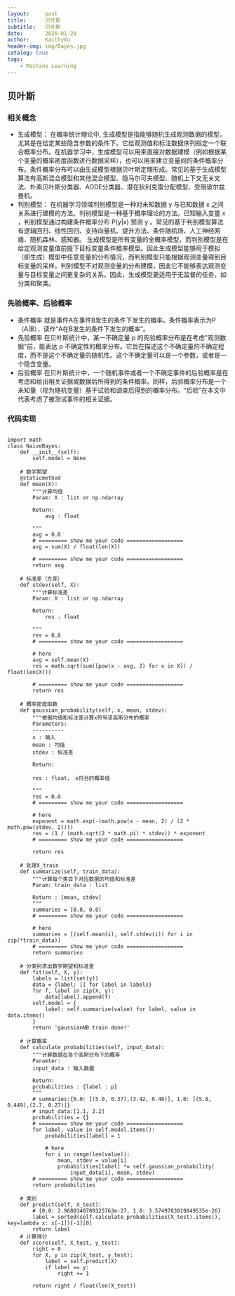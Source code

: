 ```yaml
---
layout:     post
title:      贝叶斯
subtitle:   贝叶斯
date:       2020-01-20
author:     KaithyXu
header-img: img/Bayes.jpg
catalog: true
tags:
    - Machine Learning
---
```


## 贝叶斯

### 相关概念
* 生成模型：
    在概率统计理论中, 生成模型是指能够随机生成观测数据的模型，尤其是在给定某些隐含参数的条件下。它给观测值和标注数据序列指定一个联合概率分布。在机器学习中，生成模型可以用来直接对数据建模（例如根据某个变量的概率密度函数进行数据采样），也可以用来建立变量间的条件概率分布。条件概率分布可以由生成模型根据贝叶斯定理形成。常见的基于生成模型算法有高斯混合模型和其他混合模型、隐马尔可夫模型、随机上下文无关文法、朴素贝叶斯分类器、AODE分类器、潜在狄利克雷分配模型、受限玻尔兹曼机。
* 判别模型：
    在机器学习领域判别模型是一种对未知数据 y 与已知数据 x 之间关系进行建模的方法。判别模型是一种基于概率理论的方法。已知输入变量 x ，判别模型通过构建条件概率分布 P(y|x) 预测 y 。常见的基于判别模型算法有逻辑回归、线性回归、支持向量机、提升方法、条件随机场、人工神经网络、随机森林、感知器。
    生成模型是所有变量的全概率模型，而判别模型是在给定观测变量值前提下目标变量条件概率模型。因此生成模型能够用于模拟（即生成）模型中任意变量的分布情况，而判别模型只能根据观测变量得到目标变量的采样。判别模型不对观测变量的分布建模，因此它不能够表达观测变量与目标变量之间更复杂的关系。因此，生成模型更适用于无监督的任务，如分类和聚类。

### 先验概率、后验概率
* 条件概率
    就是事件A在事件B发生的条件下发生的概率。条件概率表示为P（A|B），读作“A在B发生的条件下发生的概率”。
* 先验概率
    在贝叶斯统计中，某一不确定量 p 的先验概率分布是在考虑"观测数据"前，能表达 p 不确定性的概率分布。它旨在描述这个不确定量的不确定程度，而不是这个不确定量的随机性。这个不确定量可以是一个参数，或者是一个隐含变量。
* 后验概率
在贝叶斯统计中，一个随机事件或者一个不确定事件的后验概率是在考虑和给出相关证据或数据后所得到的条件概率。同样，后验概率分布是一个未知量（视为随机变量）基于试验和调查后得到的概率分布。“后验”在本文中代表考虑了被测试事件的相关证据。

### 代码实现

```

import math
class NaiveBayes:
    def __init__(self):
        self.model = None

    # 数学期望
    @staticmethod
    def mean(X):
        """计算均值
        Param: X : list or np.ndarray
        
        Return:
            avg : float
        
        """
        avg = 0.0
        # ========= show me your code ==================
        avg = sum(X) / float(len(X))
        
        # ========= show me your code ==================
        return avg

    # 标准差（方差）
    def stdev(self, X):
        """计算标准差
        Param: X : list or np.ndarray
        
        Return:
            res : float
        
        """
        res = 0.0
        # ========= show me your code ==================

        # here
        avg = self.mean(X)
        res = math.sqrt(sum([pow(x - avg, 2) for x in X]) / float(len(X)))
        
        # ========= show me your code ==================
        return res
        
    # 概率密度函数
    def gaussian_probability(self, x, mean, stdev):
        """根据均值和标注差计算x符号该高斯分布的概率
        Parameters:
        ----------
        x : 输入
        mean : 均值
        stdev : 标准差
        
        Return:
        
        res : float， x符合的概率值
            
        """
        res = 0.0
        # ========= show me your code ==================

        # here
        exponent = math.exp(-(math.pow(x - mean, 2) / (2 * math.pow(stdev, 2))))
        res = (1 / (math.sqrt(2 * math.pi) * stdev)) * exponent
        # ========= show me your code ==================
        
        return res
        
    # 处理X_train
    def summarize(self, train_data):
        """计算每个类目下对应数据的均值和标准差
        Param: train_data : list
        
        Return : [mean, stdev]
        """
        summaries = [0.0, 0.0]
        # ========= show me your code ==================
        
        # here
        summaries = [(self.mean(i), self.stdev(i)) for i in zip(*train_data)]
        # ========= show me your code ==================
        return summaries

    # 分类别求出数学期望和标准差
    def fit(self, X, y):
        labels = list(set(y))
        data = {label: [] for label in labels}
        for f, label in zip(X, y):
            data[label].append(f)
        self.model = {
            label: self.summarize(value) for label, value in data.items()
        }
        return 'gaussianNB train done!'

    # 计算概率
    def calculate_probabilities(self, input_data):
        """计算数据在各个高斯分布下的概率
        Paramter:
        input_data : 输入数据
        
        Return:
        probabilities : {label : p}
        """
        # summaries:{0.0: [(5.0, 0.37),(3.42, 0.40)], 1.0: [(5.8, 0.449),(2.7, 0.27)]}
        # input_data:[1.1, 2.2]
        probabilities = {}
        # ========= show me your code ==================
        for label, value in self.model.items():
            probabilities[label] = 1
            
            # here
            for i in range(len(value)):
                mean, stdev = value[i]
                probabilities[label] *= self.gaussian_probability(
                    input_data[i], mean, stdev)
        # ========= show me your code ==================
        return probabilities

    # 类别
    def predict(self, X_test):
        # {0.0: 2.9680340789325763e-27, 1.0: 3.5749783019849535e-26}
        label = sorted(self.calculate_probabilities(X_test).items(), key=lambda x: x[-1])[-1][0]
        return label
    # 计算得分
    def score(self, X_test, y_test):
        right = 0
        for X, y in zip(X_test, y_test):
            label = self.predict(X)
            if label == y:
                right += 1

        return right / float(len(X_test))
    
```
